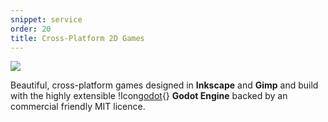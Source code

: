 ```yaml
---
snippet: service
order: 20
title: Cross-Platform 2D Games
---
```


![](cross-platform-2d-games.png)

Beautiful, cross-platform games designed in **Inkscape** and **Gimp** and build with the highly extensible !Icon[godot](){} **Godot Engine** backed by an commercial friendly MIT licence.
